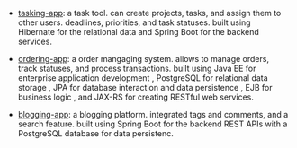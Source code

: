 - [tasking-app](https://github.com/PabloRosas17/Valuts/tree/main/EclipseJavaEE/): a task tool. can create projects, tasks, and assign them to other users.
deadlines, priorities, and task statuses.
built using Hibernate for the relational data and Spring Boot for the backend services.

- [ordering-app](https://github.com/PabloRosas17/Valuts/tree/main/EclipseJavaEE/): a order mangaging system.
allows to manage orders, track statuses, and process transactions.
built using Java EE for enterprise application development
, PostgreSQL for relational data storage
, JPA for database interaction and data persistence
, EJB for business logic
, and JAX-RS for creating RESTful web services.

- [blogging-app](https://github.com/PabloRosas17/Valuts/tree/main/EclipseJavaEE/blogging-app): a blogging platform. integrated tags and comments, and a search feature.
built using Spring Boot for the backend REST APIs with a PostgreSQL database for data persistenc.